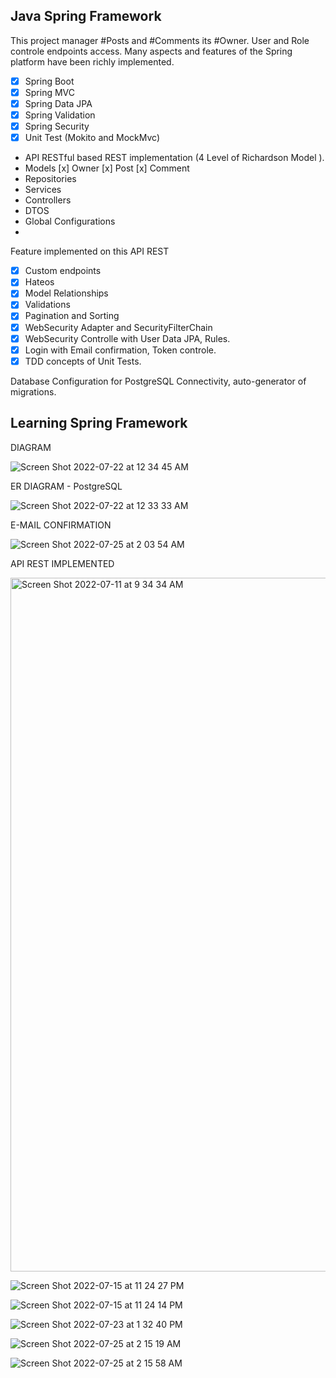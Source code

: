 
## Java Spring Framework

This project manager #Posts and #Comments its #Owner. User and Role controle endpoints access. 
Many aspects and features of the Spring platform have been richly implemented.

- [x] Spring Boot 
- [x] Spring MVC
- [x] Spring Data JPA
- [x] Spring Validation
- [x] Spring Security
- [x] Unit Test (Mokito and MockMvc)

- API RESTful based REST implementation (4 Level of Richardson Model ).
- Models [x] Owner [x] Post [x] Comment 
- Repositories
- Services
- Controllers
- DTOS
- Global Configurations
- 
Feature implemented on this API REST

- [x] Custom endpoints 
- [x] Hateos
- [x] Model Relationships
- [x] Validations
- [x] Pagination and Sorting
- [x] WebSecurity Adapter and SecurityFilterChain
- [x] WebSecurity Controlle with User Data JPA, Rules.
- [x] Login with Email confirmation, Token controle.
- [x] TDD concepts of Unit Tests.

Database Configuration for PostgreSQL Connectivity, auto-generator of migrations.

## Learning Spring Framework

DIAGRAM

![Screen Shot 2022-07-22 at 12 34 45 AM](https://user-images.githubusercontent.com/82730685/180675073-4da21a48-86f3-4df4-b6bf-94de03394eb4.png)


ER DIAGRAM - PostgreSQL

![Screen Shot 2022-07-22 at 12 33 33 AM](https://user-images.githubusercontent.com/82730685/180675085-b90c47b9-3a0a-43e3-800d-aab820855c1e.png)

E-MAIL CONFIRMATION

![Screen Shot 2022-07-25 at 2 03 54 AM](https://user-images.githubusercontent.com/82730685/180675038-c00aa8c6-7548-452d-9ceb-b737297c9ae2.png)

API REST IMPLEMENTED

<img width="1110" alt="Screen Shot 2022-07-11 at 9 34 34 AM" src="https://user-images.githubusercontent.com/82730685/178223051-eaea2c03-5c0a-45d1-937c-f3e42aac390a.png">

![Screen Shot 2022-07-15 at 11 24 27 PM](https://user-images.githubusercontent.com/82730685/179320443-8974647d-8c37-4c50-8a75-b7d293d7f7d2.png)

![Screen Shot 2022-07-15 at 11 24 14 PM](https://user-images.githubusercontent.com/82730685/179320463-58f3c563-2641-4dc3-8313-339abc4753cc.png)

![Screen Shot 2022-07-23 at 1 32 40 PM](https://user-images.githubusercontent.com/82730685/180675135-bcdcbe28-056e-4676-a7b6-eb62bad6e651.png)

![Screen Shot 2022-07-25 at 2 15 19 AM](https://user-images.githubusercontent.com/82730685/180675369-b26bdb78-4845-4c57-a88e-4fbbbb16040f.png)

![Screen Shot 2022-07-25 at 2 15 58 AM](https://user-images.githubusercontent.com/82730685/180675375-bc5f97b3-f2dc-43c9-a318-7744f0bceed7.png)





